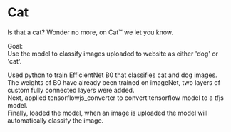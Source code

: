 # Cat

Is that a cat? Wonder no more, on Cat™ we let you know.<br />

Goal:<br />
Use the model to classify images uploaded to website as either 'dog' or 'cat'.<br />

Used python to train EfficientNet B0 that classifies cat and dog images.<br />
The weights of B0 have already been trained on imageNet, two layers of custom fully connected layers were added. <br />
Next, applied tensorflowjs_converter to convert tensorflow model to a tfjs model.<br />
Finally, loaded the model, when an image is uploaded the model will automatically classify the image.<br />
